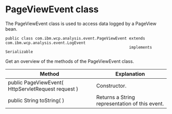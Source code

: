 # PageViewEvent class

The PageViewEvent class is used to access data logged by a PageView bean.

```
public class com.ibm.wcp.analysis.event.PageViewEvent extends com.ibm.wcp.analysis.event.LogEvent
                                                      implements Serializable

```

Get an overview of the methods of the PageViewEvent class.

|Method|Explanation|
|------|-----------|
|public PageViewEvent( HttpServletRequest request )|Constructor.|
|public String toString( )|Returns a String representation of this event.|


